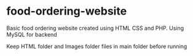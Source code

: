 # food-ordering-website
Basic food ordering website created using HTML CSS and PHP. Using MySQL for backend 

Keep HTML folder and Images folder files in main folder before running
